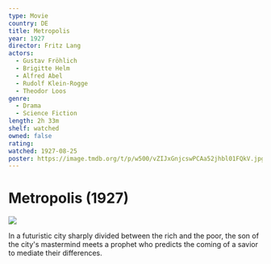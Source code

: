 ```yaml
---
type: Movie
country: DE
title: Metropolis
year: 1927
director: Fritz Lang
actors:
  - Gustav Fröhlich
  - Brigitte Helm
  - Alfred Abel
  - Rudolf Klein-Rogge
  - Theodor Loos
genre:
  - Drama
  - Science Fiction
length: 2h 33m
shelf: watched
owned: false
rating:
watched: 1927-08-25
poster: https://image.tmdb.org/t/p/w500/vZIJxGnjcswPCAa52jhbl01FQkV.jpg
---
```


# Metropolis (1927)

![](https://image.tmdb.org/t/p/w500/vZIJxGnjcswPCAa52jhbl01FQkV.jpg)

In a futuristic city sharply divided between the rich and the poor, the son of the city's mastermind meets a prophet who predicts the coming of a savior to mediate their differences.